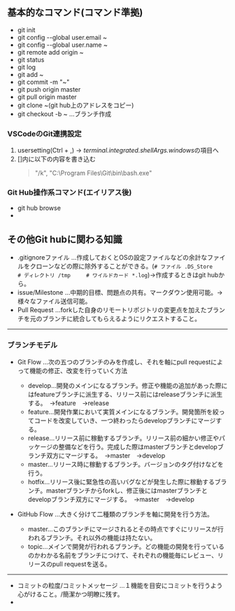 ## 基本的なコマンド(コマンド準拠)

* git init
* git config --global user.email ~
* git config --global user.name ~
* git remote add origin ~
* git status
* git log
* git add ~
* git commit -m "~"
* git push origin master
* git pull origin master
* git clone ~(git hub上のアドレスをコピー)
* git checkout -b ~ …ブランチ作成

### VSCodeのGit連携設定
1. usersetting(Ctrl + ,) → *terminal.integrated.shellArgs.windows*の項目へ
2. []内に以下の内容を書き込む
    >"/k",
    >"C:\\Program Files\\Git\\bin\\bash.exe"
    
### Git Hub操作系コマンド(エイリアス後)
* git hub browse
* 

## その他Git hubに関わる知識

* .gitignoreファイル
    …作成しておくとOSの設定ファイルなどの余計なファイルをクローンなどの際に除外することができる。(`# ファイル .DS_Store     # ディレクトリ /tmp     # ワイルドカード *.log`)→作成するときはgit hubから。
* issue/Milestone
    …中期的目標、問題点の共有。マークダウン使用可能。→様々なファイル送信可能。
* Pull Request
    …forkした自身のリモートリポジトリの変更点を加えたブランチを元のブランチに統合してもらえるようにリクエストすること。

---
### ブランチモデル

* Git Flow
    …次の五つのブランチのみを作成し、それを軸にpull requestによって機能の修正、改変を行っていく方法
    * develop…開発のメインになるブランチ。修正や機能の追加があった際にはfeatureブランチに派生する、リリース前にはreleaseブランチに派生する。　→feature　→release
    * feature…開発作業において実質メインになるブランチ。開発箇所を絞ってコードを改変していき、一つ終わったらdevelopブランチにマージする。
    * release…リリース前に稼動するブランチ。リリース前の細かい修正やパッケージの整備などを行う。完成した際はmasterブランチとdevelopブランチ双方にマージする。　→master　→develop
    * master…リリース時に稼動するブランチ。バージョンのタグ付けなどを行う。
    * hotfix…リリース後に緊急性の高いバグなどが発生した際に稼動するブランチ。masterブランチからforkし、修正後にはmasterブランチとdevelopブランチ双方にマージする。　→master　→develop

* GitHub Flow
    …大きく分けて二種類のブランチを軸に開発を行う方法。
    * master…このブランチにマージされるとその時点ですぐにリリースが行われるブランチ。それ以外の機能は持たない。
    * topic…メインで開発が行われるブランチ。どの機能の開発を行っているのかわかる名前をブランチにつけて、それぞれの機能毎にレビュー、リリースのpull requestを送る。
---

* コミットの粒度/コミットメッセージ
    …１機能を目安にコミットを行うよう心がけること。/簡潔かつ明瞭に残す。
* 
